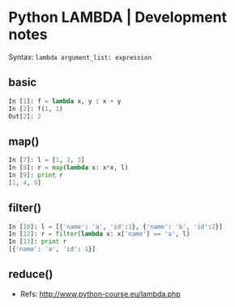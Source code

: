 # Python LAMBDA | Development notes

Syntax: `lambda argument_list: expression`

## basic

```python
In [1]: f = lambda x, y : x + y
In [2]: f(1, 1)
Out[2]: 2

```

## map()

```python
In [7]: l = [1, 2, 3]
In [8]: r = map(lambda x: x*x, l)
In [9]: print r
[1, 4, 9]
```

## filter()

```python
In [10]: l = [{'name': 'a', 'id':1}, {'name': 'b', 'id':2}]
In [12]: r = filter(lambda x: x['name'] == 'a', l)
In [13]: print r
[{'name': 'a', 'id': 1}]

```

## reduce()



* Refs: http://www.python-course.eu/lambda.php
